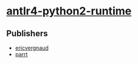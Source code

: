 # [antlr4-python2-runtime](https://pypi.org/project/antlr4-python2-runtime)



## Publishers
- [ericvergnaud](https://pypi.org/user/ericvergnaud)
- [parrt](https://pypi.org/user/parrt)

